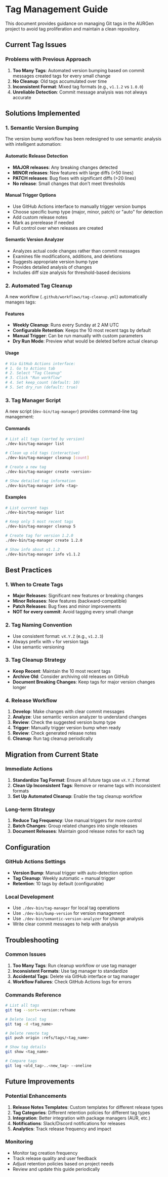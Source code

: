 # Tag Management Guide

This document provides guidance on managing Git tags in the AURGen project to avoid tag proliferation and maintain a clean repository.

## Current Tag Issues

### Problems with Previous Approach
1. **Too Many Tags**: Automated version bumping based on commit messages created tags for every small change
2. **No Cleanup**: Old tags accumulated over time
3. **Inconsistent Format**: Mixed tag formats (e.g., `v1.1.2` vs `1.0.0`)
4. **Unreliable Detection**: Commit message analysis was not always accurate

## Solutions Implemented

### 1. Semantic Version Bumping

The version bump workflow has been redesigned to use semantic analysis with intelligent automation:

#### Automatic Release Detection
- **MAJOR releases**: Any breaking changes detected
- **MINOR releases**: New features with large diffs (>50 lines)
- **PATCH releases**: Bug fixes with significant diffs (>20 lines)
- **No release**: Small changes that don't meet thresholds

#### Manual Trigger Options
- Use GitHub Actions interface to manually trigger version bumps
- Choose specific bump type (major, minor, patch) or "auto" for detection
- Add custom release notes
- Mark as prerelease if needed
- Full control over when releases are created

#### Semantic Version Analyzer
- Analyzes actual code changes rather than commit messages
- Examines file modifications, additions, and deletions
- Suggests appropriate version bump type
- Provides detailed analysis of changes
- Includes diff size analysis for threshold-based decisions

### 2. Automated Tag Cleanup

A new workflow (`.github/workflows/tag-cleanup.yml`) automatically manages tags:

#### Features
- **Weekly Cleanup**: Runs every Sunday at 2 AM UTC
- **Configurable Retention**: Keeps the 10 most recent tags by default
- **Manual Trigger**: Can be run manually with custom parameters
- **Dry Run Mode**: Preview what would be deleted before actual cleanup

#### Usage
```bash
# Via GitHub Actions interface:
# 1. Go to Actions tab
# 2. Select "Tag Cleanup"
# 3. Click "Run workflow"
# 4. Set keep_count (default: 10)
# 5. Set dry_run (default: true)
```

### 3. Tag Manager Script

A new script (`dev-bin/tag-manager`) provides command-line tag management:

#### Commands
```bash
# List all tags (sorted by version)
./dev-bin/tag-manager list

# Clean up old tags (interactive)
./dev-bin/tag-manager cleanup [count]

# Create a new tag
./dev-bin/tag-manager create <version>

# Show detailed tag information
./dev-bin/tag-manager info <tag>
```

#### Examples
```bash
# List current tags
./dev-bin/tag-manager list

# Keep only 5 most recent tags
./dev-bin/tag-manager cleanup 5

# Create tag for version 1.2.0
./dev-bin/tag-manager create 1.2.0

# Show info about v1.1.2
./dev-bin/tag-manager info v1.1.2
```

## Best Practices

### 1. When to Create Tags
- **Major Releases**: Significant new features or breaking changes
- **Minor Releases**: New features (backward-compatible)
- **Patch Releases**: Bug fixes and minor improvements
- **NOT for every commit**: Avoid tagging every small change

### 2. Tag Naming Convention
- Use consistent format: `vX.Y.Z` (e.g., `v1.2.3`)
- Always prefix with `v` for version tags
- Use semantic versioning

### 3. Tag Cleanup Strategy
- **Keep Recent**: Maintain the 10 most recent tags
- **Archive Old**: Consider archiving old releases on GitHub
- **Document Breaking Changes**: Keep tags for major version changes longer

### 4. Release Workflow
1. **Develop**: Make changes with clear commit messages
2. **Analyze**: Use semantic version analyzer to understand changes
3. **Review**: Check the suggested version bump type
4. **Trigger**: Manually trigger version bump when ready
5. **Review**: Check generated release notes
6. **Cleanup**: Run tag cleanup periodically

## Migration from Current State

### Immediate Actions
1. **Standardize Tag Format**: Ensure all future tags use `vX.Y.Z` format
2. **Clean Up Inconsistent Tags**: Remove or rename tags with inconsistent formats
3. **Set Up Automated Cleanup**: Enable the tag cleanup workflow

### Long-term Strategy
1. **Reduce Tag Frequency**: Use manual triggers for more control
2. **Batch Changes**: Group related changes into single releases
3. **Document Releases**: Maintain good release notes for each tag

## Configuration

### GitHub Actions Settings
- **Version Bump**: Manual trigger with auto-detection option
- **Tag Cleanup**: Weekly automatic + manual trigger
- **Retention**: 10 tags by default (configurable)

### Local Development
- Use `./dev-bin/tag-manager` for local tag operations
- Use `./dev-bin/bump-version` for version management
- Use `./dev-bin/semantic-version-analyzer` for change analysis
- Write clear commit messages to help with analysis

## Troubleshooting

### Common Issues
1. **Too Many Tags**: Run cleanup workflow or use tag manager
2. **Inconsistent Formats**: Use tag manager to standardize
3. **Accidental Tags**: Delete via GitHub interface or tag manager
4. **Workflow Failures**: Check GitHub Actions logs for errors

### Commands Reference
```bash
# List all tags
git tag --sort=-version:refname

# Delete local tag
git tag -d <tag_name>

# Delete remote tag
git push origin :refs/tags/<tag_name>

# Show tag details
git show <tag_name>

# Compare tags
git log <old_tag>..<new_tag> --oneline
```

## Future Improvements

### Potential Enhancements
1. **Release Notes Templates**: Custom templates for different release types
2. **Tag Categories**: Different retention policies for different tag types
3. **Integration**: Better integration with package managers (AUR, etc.)
4. **Notifications**: Slack/Discord notifications for releases
5. **Analytics**: Track release frequency and impact

### Monitoring
- Monitor tag creation frequency
- Track release quality and user feedback
- Adjust retention policies based on project needs
- Review and update this guide periodically 